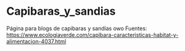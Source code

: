 # Capibaras_y_sandias
Página para blogs de capibaras y sandías owo
Fuentes:
https://www.ecologiaverde.com/capibara-caracteristicas-habitat-y-alimentacion-4037.html